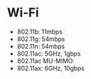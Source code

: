 # Wi-Fi

- 802.11b: 11mbps
- 802.11g: 54mbps
- 802.11n: 54mbps
- 802.11ac: 5GHz, 1gbps
- 802.11ac MU-MIMO: 
- 802.11ax: 6GHz, 10gbps

